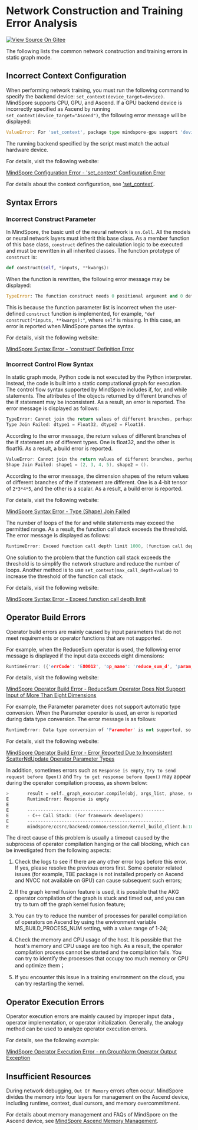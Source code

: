 # Network Construction and Training Error Analysis

[![View Source On Gitee](https://mindspore-website.obs.cn-north-4.myhuaweicloud.com/website-images/r2.3.2/resource/_static/logo_source_en.svg)](https://gitee.com/mindspore/docs/blob/r2.3.2/tutorials/source_en/advanced/error_analysis/mindrt_debug.md)&nbsp;&nbsp;

The following lists the common network construction and training errors in static graph mode.

## Incorrect Context Configuration

When performing network training, you must run the following command to specify the backend device: `set_context(device_target=device)`. MindSpore supports CPU, GPU, and Ascend. If a GPU backend device is incorrectly specified as Ascend by running `set_context(device_target="Ascend")`, the following error message will be displayed:

```python
ValueError: For 'set_context', package type mindspore-gpu support 'device_target' type gpu or cpu, but got Ascend.
```

The running backend specified by the script must match the actual hardware device.

For details, visit the following website:

[MindSpore Configuration Error - 'set_context' Configuration Error](https://www.hiascend.com/forum/thread-0229106885219029083-1-1.html)

For details about the context configuration, see ['set_context'](https://www.mindspore.cn/docs/en/r2.3.2/api_python/mindspore/mindspore.set_context.html).

## Syntax Errors

### Incorrect Construct Parameter

In MindSpore, the basic unit of the neural network is `nn.Cell`. All the models or neural network layers must inherit this base class. As a member function of this base class, `construct` defines the calculation logic to be executed and must be rewritten in all inherited classes. The function prototype of `construct` is:

```python
def construct(self, *inputs, **kwargs):
```

When the function is rewritten, the following error message may be displayed:

```python
TypeError: The function construct needs 0 positional argument and 0 default argument, but provided 1
```

This is because the function parameter list is incorrect when the user-defined `construct` function is implemented, for example, `"def construct(*inputs, **kwargs):"`, where `self` is missing. In this case, an error is reported when MindSpore parses the syntax.

For details, visit the following website:

[MindSpore Syntax Error - 'construct' Definition Error](https://www.hiascend.com/forum/thread-0230106556970619074-1-1.html)

### Incorrect Control Flow Syntax

In static graph mode, Python code is not executed by the Python interpreter. Instead, the code is built into a static computational graph for execution. The control flow syntax supported by MindSpore includes if, for, and while statements. The attributes of the objects returned by different branches of the if statement may be inconsistent. As a result, an error is reported. The error message is displayed as follows:

```c++
TypeError: Cannot join the return values of different branches, perhaps you need to make them equal.
Type Join Failed: dtype1 = Float32, dtype2 = Float16.
```

According to the error message, the return values of different branches of the if statement are of different types. One is float32, and the other is float16. As a result, a build error is reported.

```c++
ValueError: Cannot join the return values of different branches, perhaps you need to make them equal.
Shape Join Failed: shape1 = (2, 3, 4, 5), shape2 = ().
```

According to the error message, the dimension shapes of the return values of different branches of the if statement are different. One is a 4-bit tensor of `2*3*4*5`, and the other is a scalar. As a result, a build error is reported.

For details, visit the following website:

[MindSpore Syntax Error - Type (Shape) Join Failed](https://www.mindspore.cn/docs/en/r2.3.2/faq/network_compilation.html)

The number of loops of the for and while statements may exceed the permitted range. As a result, the function call stack exceeds the threshold. The error message is displayed as follows:

```c++
RuntimeError: Exceed function call depth limit 1000, (function call depth: 1001, simulate call depth: 997).
```

One solution to the problem that the function call stack exceeds the threshold is to simplify the network structure and reduce the number of loops. Another method is to use `set_context(max_call_depth=value)` to increase the threshold of the function call stack.

For details, visit the following website:

[MindSpore Syntax Error - Exceed function call depth limit](https://www.hiascend.com/forum/thread-0223111589074862027-1-1.html)

## Operator Build Errors

Operator build errors are mainly caused by input parameters that do not meet requirements or operator functions that are not supported.

For example, when the ReduceSum operator is used, the following error message is displayed if the input data exceeds eight dimensions:

```c++
RuntimeError: ({'errCode': 'E80012', 'op_name': 'reduce_sum_d', 'param_name': 'x', 'min_value': 0, 'max_value': 8, 'real_value': 10}, 'In op, the num of dimensions of input/output[x] should be in the range of [0, 8], but actually is [10].')
```

For details, visit the following website:

[MindSpore Operator Build Error - ReduceSum Operator Does Not Support Input of More Than Eight Dimensions](https://www.hiascend.com/forum/thread-0229108037306667164-1-1.html)

For example, the Parameter parameter does not support automatic type conversion. When the Parameter operator is used, an error is reported during data type conversion. The error message is as follows:

```c++
RuntimeError: Data type conversion of 'Parameter' is not supported, so data type int32 cannot be converted to data type float32 automatically.
```

For details, visit the following website:

[MindSpore Operator Build Error - Error Reported Due to Inconsistent ScatterNdUpdate Operator Parameter Types](https://www.hiascend.com/forum/thread-0232107351416081120-1-1.html)

In addition, sometimes errors such as `Response is empty`, `Try to send request before Open()` and `Try to get response before Open()` may appear during the operator compilation process, as shown below:

```c++
>       result = self._graph_executor.compile(obj, args_list, phase, self._use_vm_mode())
E       RuntimeError: Response is empty
E
E       ----------------------------------------------------
E       - C++ Call Stack: (For framework developers)
E       ----------------------------------------------------
E       mindspore/ccsrc/backend/common/session/kernel_build_client.h:100 Response
```

The direct cause of this problem is usually a timeout caused by the subprocess of operator compilation hanging or the call blocking, which can be investigated from the following aspects:

1. Check the logs to see if there are any other error logs before this error. If yes, please resolve the previous errors first. Some operator related issues (for example, TBE package is not installed properly on Ascend and NVCC not available on GPU) can cause subsequent such errors;

2. If the graph kernel fusion feature is used, it is possible that the AKG operator compilation of the graph is stuck and timed out, and you can try to turn off the graph kernel fusion feature;

3. You can try to reduce the number of processes for parallel compilation of operators on Ascend by using the environment variable MS_BUILD_PROCESS_NUM setting, with a value range of 1-24;

4. Check the memory and CPU usage of the host. It is possible that the host's memory and CPU usage are too high. As a result, the operator compilation process cannot be started and the compilation fails. You can try to identify the processes that occupy too much memory or CPU and optimize them；

5. If you encounter this issue in a training environment on the cloud, you can try restarting the kernel.

## Operator Execution Errors

Operator execution errors are mainly caused by improper input data , operator implementation, or operator initialization. Generally, the analogy method can be used to analyze operator execution errors.

For details, see the following example:

[MindSpore Operator Execution Error - nn.GroupNorm Operator Output Exception](https://www.hiascend.com/forum/thread-0229107351277363132-1-1.html)

## Insufficient Resources

During network debugging, `Out Of Memory` errors often occur. MindSpore divides the memory into four layers for management on the Ascend device, including runtime, context, dual cursors, and memory overcommitment.

For details about memory management and FAQs of MindSpore on the Ascend device, see [MindSpore Ascend Memory Management](https://www.hiascend.com/forum/thread-0229107352026042135-1-1.html).
